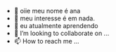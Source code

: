 - 👋 oiie meu nome é ana 
- 👀 meu interesse é em nada.
- 🌱 eu atualmente aprendendo
- 💞️ I’m looking to collaborate on ...
- 📫 How to reach me ...

<!---
Anajulia45/Anajulia45 is a ✨ special ✨ repository because its `README.md` (this file) appears on your GitHub profile.
You can click the Preview link to take a look at your changes.
--->
